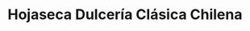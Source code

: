 ---
title: "Hojaseca Dulcería Clásica Chilena"
url: /concon/hojaseca-dulceria-clasica-chilena/
shop: Bäckerei
---